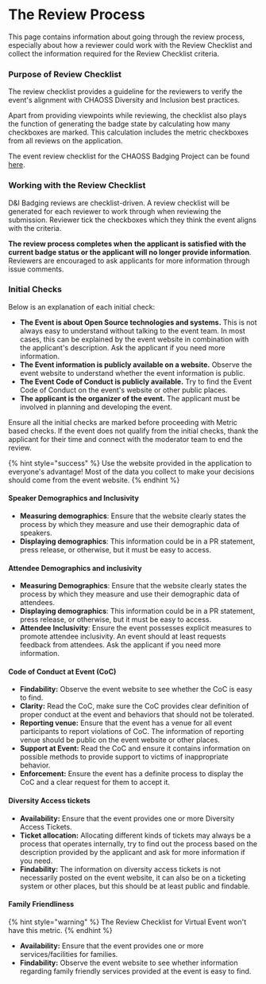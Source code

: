 # The Review Process

This page contains information about going through the review process, especially about how a reviewer could work with the Review Checklist and collect the information required for the Review Checklist criteria.

### **Purpose of Review Checklist**

The review checklist provides a guideline for the reviewers to verify the event's alignment with CHAOSS Diversity and Inclusion best practices.

Apart from providing viewpoints while reviewing, the checklist also plays the function of generating the badge state by calculating how many checkboxes are marked. This calculation includes the metric checkboxes from all reviews on the application.

The event review checklist for the CHAOSS Badging Project can be found [here](https://github.com/badging/event-diversity-and-inclusion/blob/master/.github/checklist.md).

### Working with the Review Checklist

D&I Badging reviews are checklist-driven. A review checklist will be generated for each reviewer to work through when reviewing the submission. Reviewer tick the checkboxes which they think the event aligns with the criteria.  

**The review process completes when** **the applicant is satisfied with the current badge status or the applicant will no longer provide information**. Reviewers are encouraged to ask applicants for more information through issue comments.

### **Initial Checks**

Below is an explanation of each initial check:

* **The Event is about Open Source technologies and systems.** This is not always easy to understand without talking to the event team. In most cases, this can be explained by the event website in combination with the applicant's description. Ask the applicant if you need more information.
* **The Event information is publicly available on a website.** Observe the event website to understand whether the event information is public.
* **The Event Code of Conduct is publicly available.** Try to find the Event Code of Conduct on the event's website or other public places.
* **The applicant is the organizer of the event.** The applicant must be involved in planning and developing the event.

Ensure all the initial checks are marked before proceeding with Metric based checks. If the event does not qualify from the initial checks, thank the applicant for their time and connect with the moderator team to end the review.

{% hint style="success" %}
Use the website provided in the application to everyone's advantage! Most of the data you collect to make your decisions should come from the event website.
{% endhint %}

#### Speaker Demographics and Inclusivity

* **Measuring demographics**: Ensure that the website clearly states the process by which they measure and use their demographic data of speakers.
* **Displaying demographics**: This information could be in a PR statement, press release, or otherwise, but it must be easy to access.

#### Attendee Demographics and inclusivity

* **Measuring Demographics**: Ensure that the website clearly states the process by which they measure and use their demographic data of attendees.
* **Displaying demographics**: This information could be in a PR statement, press release, or otherwise, but it must be easy to access.
* **Attendee Inclusivity**: Ensure the event possesses explicit measures to promote attendee inclusivity. An event should at least requests feedback from attendees. Ask the applicant if you need more information.

#### Code of Conduct at Event \(CoC\)

*  **Findability:** Observe the event website to see whether the CoC is easy to find. 
*  **Clarity:** Read the CoC, make sure the CoC provides clear definition of proper conduct at the event and behaviors that should not be tolerated.
*  **Reporting venue:** Ensure that the event has a venue for all event participants to report violations of CoC. The information of reporting venue should be public on the event website or other places.
*  **Support at Event:**  Read the CoC and ensure it contains information on possible methods to provide support to victims of inappropriate behavior.
*  **Enforcement:** Ensure the event has a definite process to display the CoC and a clear request for them to accept it.

#### Diversity Access tickets

* **Availability:** Ensure that the event provides one or more Diversity Access Tickets. 
* **Ticket allocation:** Allocating different kinds of tickets may always be a process that operates internally, try to find out the process based on the description provided by the applicant and ask for more information if you need.
* **Findability:** The information on diversity access tickets is not necessarily posted on the event website, it can also be on a ticketing system or other places, but this should be at least public and findable.

####  Family Friendliness

{% hint style="warning" %}
The Review Checklist for Virtual Event won't have this metric.
{% endhint %}

* **Availability:** Ensure that the event provides one or more services/facilities for families.
* **Findability:** Observe the event website to see whether information regarding family friendly services provided at the event is easy to find.








